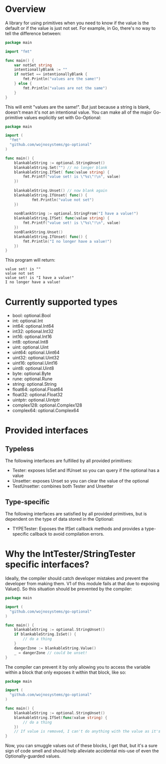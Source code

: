 # Overview

A library for using primitives when you need to know if the value is the default or if the value is just not set. For example, in Go, there's no way to tell the difference between:

```go
package main

import "fmt"

func main() {
    var notSet string
    intentionallyBlank := ""
    if notSet == intentionallyBlank {
        fmt.Println("values are the same!")
    } else {
        fmt.Println("values are not the same")
    }
}
```

This will emit "values are the same!". But just because a string is blank, doesn't mean it's not an intentional value. You can make all of the major Go-primitive values explicitly set with Go-Optional:

```go
package main

import (
  "fmt"
  "github.com/wojnosystems/go-optional"
)

func main() {
    blankableString := optional.StringUnset()
    blankableString.Set("") // no longer blank
    blankableString.IfSet( func(value string) {
		fmt.Printf("value set! is \"%s\"!\n", value)
    })
    
    blankableString.Unset() // now blank again
    blankableString.IfUnset( func() {
			fmt.Println("value not set")
    })
    
    nonBlankString := optional.StringFrom("I have a value!")
	blankableString.IfSet( func(value string) {
		fmt.Printf("value set! is \"%s\"!\n", value)
	})
    nonBlankString.Unset()
	blankableString.IfUnset( func() {
		fmt.Println("I no longer have a value!")
	})
}
```

This program will return:

```
value set! is ""
value not set
value set! is "I have a value!"
I no longer have a value!
```

# Currently supported types

  * bool: optional.Bool
  * int: optional.Int
  * int64: optional.Int64
  * int32: optional.Int32
  * int16: optional.Int16
  * int8: optional.Int8
  * uint: optional.Uint
  * uint64: optional.Uint64
  * uint32: optional.Uint32
  * uint16: optional.Uint16
  * uint8: optional.Uint8
  * byte: optional.Byte
  * rune: optional.Rune
  * string: optional.String
  * float64: optional.Float64
  * float32: optional.Float32
  * uintptr: optional.Uintptr
  * complex128: optional.Complex128
  * complex64: optional.Complex64

# Provided interfaces

## Typeless

The following interfaces are fulfilled by all provided primitives:

* Tester: exposes IsSet and IfUnset so you can query if the optional has a value
* Unsetter: exposes Unset so you can clear the value of the optional
* TestUnsetter: combines both Tester and Unsetter

## Type-specific

The following interfaces are satisfied by all provided primitives, but is dependent on the type of data stored in the Optional:

* TYPETester: Exposes the IfSet callback methods and provides a type-specific callback to avoid compilation errors.

# Why the IntTester/StringTester specific interfaces?

Ideally, the compiler should catch developer mistakes and prevent the developer from making them. V1 of this module fails at that due to exposing Value(). So this situation should be prevented by the compiler:

```go
package main

import (
  "github.com/wojnosystems/go-optional"
)

func main() {
	blankableString := optional.StringUnset()
	if blankableString.IsSet() {
		// do a thing
    }
    dangerZone := blankableString.Value()
    _ = dangerZone // could be unset!
}
```

The compiler can prevent it by only allowing you to access the variable within a block that only exposes it within that block, like so:

```go
package main

import (
  "github.com/wojnosystems/go-optional"
)

func main() {
	blankableString := optional.StringUnset()
	blankableString.IfSet(func(value string) {
		// do a thing
    })
	// If value is removed, I can't do anything with the value as it's only visibile within the block above
}
```

Now, you can smuggle values out of these blocks, I get that, but it's a sure sign of code smell and should help alleviate accidental mis-use of even the Optionally-guarded values.
